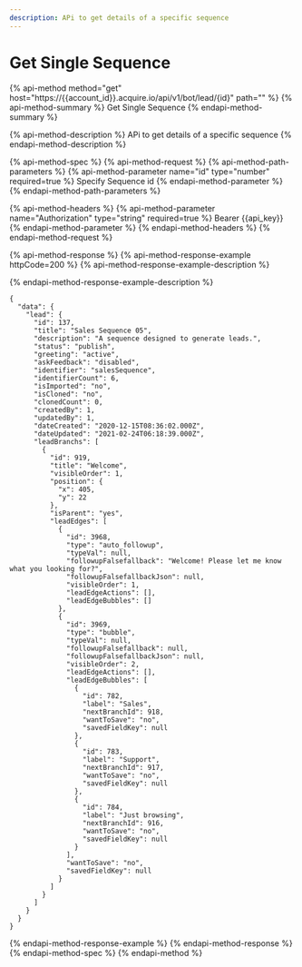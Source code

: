 ```yaml
---
description: APi to get details of a specific sequence
---
```


# Get Single Sequence

{% api-method method="get" host="https://{{account\_id}}.acquire.io/api/v1/bot/lead/{id}" path="" %}
{% api-method-summary %}
Get Single Sequence
{% endapi-method-summary %}

{% api-method-description %}
APi to get details of a specific sequence
{% endapi-method-description %}

{% api-method-spec %}
{% api-method-request %}
{% api-method-path-parameters %}
{% api-method-parameter name="id" type="number" required=true %}
Specify Sequence id
{% endapi-method-parameter %}
{% endapi-method-path-parameters %}

{% api-method-headers %}
{% api-method-parameter name="Authorization" type="string" required=true %}
Bearer {{api\_key}}
{% endapi-method-parameter %}
{% endapi-method-headers %}
{% endapi-method-request %}

{% api-method-response %}
{% api-method-response-example httpCode=200 %}
{% api-method-response-example-description %}

{% endapi-method-response-example-description %}

```
{
  "data": {
    "lead": {
      "id": 137,
      "title": "Sales Sequence 05",
      "description": "A sequence designed to generate leads.",
      "status": "publish",
      "greeting": "active",
      "askFeedback": "disabled",
      "identifier": "salesSequence",
      "identifierCount": 6,
      "isImported": "no",
      "isCloned": "no",
      "clonedCount": 0,
      "createdBy": 1,
      "updatedBy": 1,
      "dateCreated": "2020-12-15T08:36:02.000Z",
      "dateUpdated": "2021-02-24T06:18:39.000Z",
      "leadBranchs": [
        {
          "id": 919,
          "title": "Welcome",
          "visibleOrder": 1,
          "position": {
            "x": 405,
            "y": 22
          },
          "isParent": "yes",
          "leadEdges": [
            {
              "id": 3968,
              "type": "auto_followup",
              "typeVal": null,
              "followupFalsefallback": "Welcome! Please let me know what you looking for?",
              "followupFalsefallbackJson": null,
              "visibleOrder": 1,
              "leadEdgeActions": [],
              "leadEdgeBubbles": []
            },
            {
              "id": 3969,
              "type": "bubble",
              "typeVal": null,
              "followupFalsefallback": null,
              "followupFalsefallbackJson": null,
              "visibleOrder": 2,
              "leadEdgeActions": [],
              "leadEdgeBubbles": [
                {
                  "id": 782,
                  "label": "Sales",
                  "nextBranchId": 918,
                  "wantToSave": "no",
                  "savedFieldKey": null
                },
                {
                  "id": 783,
                  "label": "Support",
                  "nextBranchId": 917,
                  "wantToSave": "no",
                  "savedFieldKey": null
                },
                {
                  "id": 784,
                  "label": "Just browsing",
                  "nextBranchId": 916,
                  "wantToSave": "no",
                  "savedFieldKey": null
                }
              ],
              "wantToSave": "no",
              "savedFieldKey": null
            }
          ]
        }
      ]
    }
  }
}

```
{% endapi-method-response-example %}
{% endapi-method-response %}
{% endapi-method-spec %}
{% endapi-method %}



